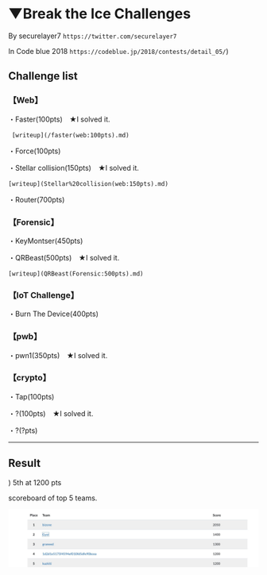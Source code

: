 # ▼Break the Ice Challenges

By securelayer7 `https://twitter.com/securelayer7`

In Code blue 2018 `https://codeblue.jp/2018/contests/detail_05/`)

## Challenge list

### 【Web】

・Faster(100pts)　★I solved it.

     [writeup](/faster(web:100pts).md)

・Force(100pts)

・Stellar collision(150pts)　★I solved it.

    [writeup](Stellar%20collision(web:150pts).md)

・Router(700pts)

### 【Forensic】

・KeyMontser(450pts)

・QRBeast(500pts)　★I solved it.

    [writeup](QRBeast(Forensic:500pts).md)

### 【IoT Challenge】

・Burn The Device(400pts)

### 【pwb】

・pwn1(350pts)　★I solved it.

### 【crypto】

・Tap(100pts)

・?(100pts)　★I solved it.

・?(?pts)

---

## Result
)
5th at 1200 pts

scoreboard of top 5 teams.

<img src="bset5.jpg"></img>
